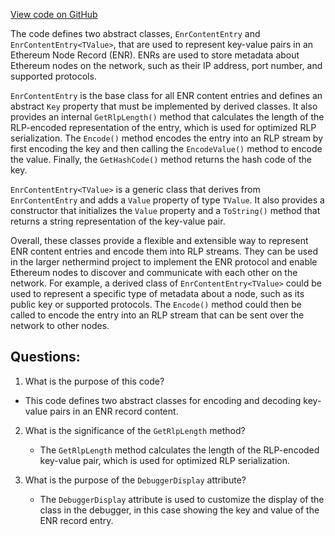 [View code on GitHub](https://github.com/nethermindeth/nethermind/Nethermind.Network.Enr/EnrContentEntry.cs)

The code defines two abstract classes, `EnrContentEntry` and `EnrContentEntry<TValue>`, that are used to represent key-value pairs in an Ethereum Node Record (ENR). ENRs are used to store metadata about Ethereum nodes on the network, such as their IP address, port number, and supported protocols. 

`EnrContentEntry` is the base class for all ENR content entries and defines an abstract `Key` property that must be implemented by derived classes. It also provides an internal `GetRlpLength()` method that calculates the length of the RLP-encoded representation of the entry, which is used for optimized RLP serialization. The `Encode()` method encodes the entry into an RLP stream by first encoding the key and then calling the `EncodeValue()` method to encode the value. Finally, the `GetHashCode()` method returns the hash code of the key.

`EnrContentEntry<TValue>` is a generic class that derives from `EnrContentEntry` and adds a `Value` property of type `TValue`. It also provides a constructor that initializes the `Value` property and a `ToString()` method that returns a string representation of the key-value pair.

Overall, these classes provide a flexible and extensible way to represent ENR content entries and encode them into RLP streams. They can be used in the larger nethermind project to implement the ENR protocol and enable Ethereum nodes to discover and communicate with each other on the network. For example, a derived class of `EnrContentEntry<TValue>` could be used to represent a specific type of metadata about a node, such as its public key or supported protocols. The `Encode()` method could then be called to encode the entry into an RLP stream that can be sent over the network to other nodes.
## Questions: 
 1. What is the purpose of this code?
   - This code defines two abstract classes for encoding and decoding key-value pairs in an ENR record content.

2. What is the significance of the `GetRlpLength` method?
   - The `GetRlpLength` method calculates the length of the RLP-encoded key-value pair, which is used for optimized RLP serialization.

3. What is the purpose of the `DebuggerDisplay` attribute?
   - The `DebuggerDisplay` attribute is used to customize the display of the class in the debugger, in this case showing the key and value of the ENR record entry.
